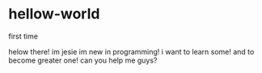 # hellow-world
first time

helow there!
  im jesie im new in programming! i want to learn some! and to become greater one!
  can you help me guys?
  
